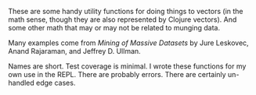 These are some handy utility functions for doing things to vectors
(in the math sense, though they are also represented by Clojure vectors).
And some other math that may or may not be related to munging data.

Many examples come from _Mining of Massive Datasets_
by Jure Leskovec, Anand Rajaraman, and Jeffrey D. Ullman.

Names are short.  Test coverage is minimal.
I wrote these functions for my own use in the REPL.
There are probably errors.  There are certainly un-handled edge cases.

